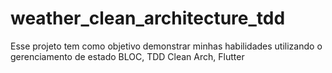# weather_clean_architecture_tdd
Esse projeto tem como objetivo demonstrar minhas habilidades utilizando o gerenciamento de estado BLOC, TDD Clean Arch, Flutter
